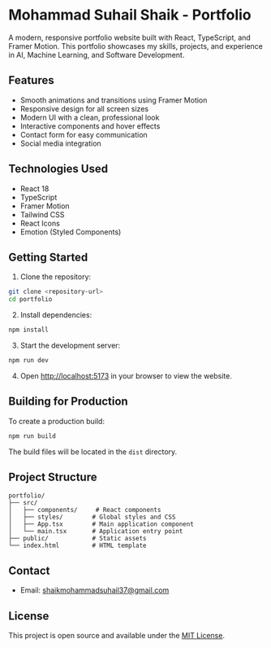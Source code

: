 # Mohammad Suhail Shaik - Portfolio

A modern, responsive portfolio website built with React, TypeScript, and Framer Motion. This portfolio showcases my skills, projects, and experience in AI, Machine Learning, and Software Development.

## Features

- Smooth animations and transitions using Framer Motion
- Responsive design for all screen sizes
- Modern UI with a clean, professional look
- Interactive components and hover effects
- Contact form for easy communication
- Social media integration

## Technologies Used

- React 18
- TypeScript
- Framer Motion
- Tailwind CSS
- React Icons
- Emotion (Styled Components)

## Getting Started

1. Clone the repository:
```bash
git clone <repository-url>
cd portfolio
```

2. Install dependencies:
```bash
npm install
```

3. Start the development server:
```bash
npm run dev
```

4. Open [http://localhost:5173](http://localhost:5173) in your browser to view the website.


## Building for Production

To create a production build:

```bash
npm run build
```

The build files will be located in the `dist` directory.

## Project Structure

```
portfolio/
├── src/
│   ├── components/     # React components
│   ├── styles/        # Global styles and CSS
│   ├── App.tsx        # Main application component
│   └── main.tsx       # Application entry point
├── public/            # Static assets
└── index.html         # HTML template
```

## Contact

- Email: shaikmohammadsuhail37@gmail.com

## License

This project is open source and available under the [MIT License](LICENSE). 
